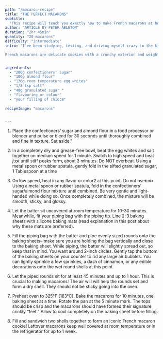 ```yaml
---
path: "/macaron-recipe"
title: "THE PERFECT MACARONS"
subtitle:
  "This recipe will teach you exactly how to make French macarons at home. Consider this post your French Macarons: Decoded class."
author: "ARTICLE BY PETER ABLETON"
duration: "2hr 45min"
quantity: "20 macarons"
difficulty: "intermediate"
intro: "I’ve been studying, testing, and driving myself crazy in the kitchen for months trying to get these things right. I’ve never been more determined and with perseverance comes success! 

French macarons are delicate cookies with a crunchy exterior and weightless interior. They have a nougat-like, chewy texture and can be filled with anything from frosting and salted caramel to lemon curd and chocolate ganache."


ingredients:
  - "200g confectioners' sugar"
  - "100g almond flour"
  - "120g room temperature egg whites"
  - "1/8 tsp salt"
  - "40g granulated sugar "
  - "flavouring or colour"
  - "your filling of chioce"
 
recipeImage: "macarons"


---
```


1. Place the confectioners’ sugar and almond flour in a food processor or blender and pulse or blend for 30 seconds until thoroughly combined and fine in texture. Set aside."

2. In a completely dry and grease-free bowl, beat the egg whites and salt together on medium speed for 1 minute. Switch to high speed and beat _just_ until stiff peaks form, about 3 minutes. Do NOT overbeat. Using a metal spoon or rubber spatula, gently fold in the sifted granulated sugar, 1 Tablespoon at a time

3. On low speed, beat in any flavor or color2 at this point. Do not overmix.
   Using a metal spoon or rubber spatula, fold in the confectioners’ sugar/almond flour mixture until combined. Be very gentle and light-handed while doing so. Once completely combined, the mixture will be smooth, sticky, and glossy.

4. Let the batter sit uncovered at room temperature for 10-30 minutes. Meanwhile, fit your piping bag with the piping tip. Line 2-3 baking sheets with silicone baking mats (read explanation in this post about why these mats are preferred).

5. Fill the piping bag with the batter and pipe evenly sized rounds onto the baking sheets– make sure you are holding the bag vertically and close to the baking sheet. While piping, the batter will slightly spread out, so keep that in mind. You want around 2-inch circles. Gently tap the bottom of the baking sheets on your counter to rid any large air bubbles. You can lightly sprinkle a few sprinkles, a dash of cinnamon, or any edible decorations onto the wet round shells at this point.

6. Let the piped rounds sit for at least 45 minutes and up to 1 hour. This is crucial to making macarons! The air will will help the rounds set and form a dry shell. They should not be sticky going into the oven.

7. Preheat oven to 325°F (163°C). Bake the macarons for 10 minutes, one baking sheet at a time. Rotate the pan at the 5 minute mark. The tops should be crisp and the macarons should have formed their signature crinkly “feet.” Allow to cool completely on the baking sheet before filling.

8. Fill and sandwich two shells together to form an iconic French macaron cookie! Leftover macarons keep well covered at room temperature or in the refrigerator for up to 1 week.
